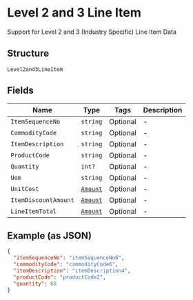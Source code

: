 
# Level 2 and 3 Line Item

Support for Level 2 and 3 (Industry Specific) Line Item Data

## Structure

`Level2and3LineItem`

## Fields

| Name | Type | Tags | Description |
|  --- | --- | --- | --- |
| `ItemSequenceNo` | `string` | Optional | - |
| `CommodityCode` | `string` | Optional | - |
| `ItemDescription` | `string` | Optional | - |
| `ProductCode` | `string` | Optional | - |
| `Quantity` | `int?` | Optional | - |
| `Uom` | `string` | Optional | - |
| `UnitCost` | [`Amount`](../../doc/models/amount.md) | Optional | - |
| `ItemDiscountAmount` | [`Amount`](../../doc/models/amount.md) | Optional | - |
| `LineItemTotal` | [`Amount`](../../doc/models/amount.md) | Optional | - |

## Example (as JSON)

```json
{
  "itemSequenceNo": "itemSequenceNo6",
  "commodityCode": "commodityCode6",
  "itemDescription": "itemDescription4",
  "productCode": "productCode2",
  "quantity": 68
}
```

